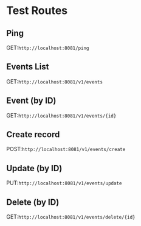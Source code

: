 # Test Routes

## Ping

GET:`http://localhost:8081/ping`

## Events List

GET:`http://localhost:8081/v1/events`

## Event (by ID)

GET:`http://localhost:8081/v1/events/{id}`

## Create record 

POST:`http://localhost:8081/v1/events/create`

## Update (by ID)

PUT:`http://localhost:8081/v1/events/update`

## Delete  (by ID)

GET:`http://localhost:8081/v1/events/delete/{id}`